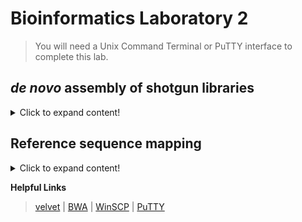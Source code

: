 # Bioinformatics Laboratory 2

>You will need a Unix Command Terminal or PuTTY interface to complete this lab.

## *de novo* assembly of shotgun libraries

<details>
 <summary>Click to expand content!</summary>
 
>There are several different ways to assemble contigs from your raw Illumina data. In this lab we will compare two different assemblers. 

1. First let's download velvet 1.2.10: 
 ```
wget https://www.ebi.ac.uk/~zerbino/velvet/velvet_1.2.10.tgz
```

2. Now let's unzip and make the software: 
``` 
tar -xvzf velvet_1.2.10.tgz
```
``` 
rm velvet_1.2.10.tgz
```
```
cd velvet_1.2.10
```
``` 
make 'MAXKMERLENGTH=127' 
``` 
>This should make two executable files ```velveth``` and ```velvetg```

3. You should have three sets of cleaned fastq.gz files from [Unit 1](insert link)  
```  
Cylindrophis_ruffus_FMNH_258674-READ1.fastq.gz
Cylindrophis_ruffus_FMNH_258674-READ2.fastq.gz
Cylindrophis_ruffus_FMNH_258674-READ-singleton.fastq.gz
```  
 
4. Using the Cylindrophis ruffus sample from [Unit 1](insert link) let's run velvet:
```
./velveth output_directory/ 127 -fasta -short solexa1.fa solexa2.fa solexa3.fa -long capillary.fa
``` 
</details>

## Reference sequence mapping

<details>
 <summary>Click to expand content!</summary>
 
>Reference-based assemblies can be useful when you have low coverage data (e.g. museum specimen shotgun sequencing) and a good reference genome.  

```
cd some_directory
```

</details>

**Helpful Links** 
> [velvet](https://www.ebi.ac.uk/~zerbino/velvet/) | [BWA](https://github.com/lh3/bwa) | [WinSCP](https://winscp.net/eng/download.php) | [PuTTY](https://www.chiark.greenend.org.uk/~sgtatham/putty/latest.html) 

